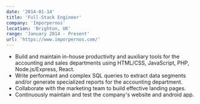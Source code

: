 ```yaml
---
date: '2014-01-14'
title: 'Full-Stack Engineer'
company: 'Imporpernos'
location: 'Brighton, UK'
range: 'January 2014 - Present'
url: 'https://www.imporpernos.com/'
---
```


- Build and maintain in-house productivity and auxiliary tools for the accounting and sales departments using HTML/CSS, JavaScript, PHP, Node.js/Express, React.
- Write performant and complex SQL queries to extract data segments and/or generate specialized reports for the accounting department.
- Collaborate with the marketing team to build effective landing pages.
- Continuously maintain and test the company's website and android app.
